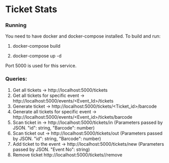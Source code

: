 # Ticket Stats

### Running
You need to have docker and docker-compose installed.
To build and run:

1. docker-compose build

2. docker-compose up -d

Port 5000 is used for this service.

### Queries:
1. Get all tickets -> http://localhost:5000/tickets
2. Get all tickets for specific event -> http://localhost:5000/events/<Event_Id>/tickets
3. Generate ticket -> http://localhost:5000/tickets/<Ticket_id>/barcode
4. Generate all tickets for specific event -> http://localhost:5000/events/<Event_id>/tickets/barcode
5. Scan ticket in -> http://localhost:5000/tickets/in (Parameters passed by JSON. "id": string, "Barcode": number)
6. Scan ticket out -> http://localhost:5000/tickets/out (Parameters passed by JSON. "id": string, "Barcode": number)
7. Add ticket to the event -> http://localhost:5000/tickets/new (Parameters passed by JSON. "Event No": string)
8. Remove ticket http://localhost:5000/tickets/<ticketID>/remove

